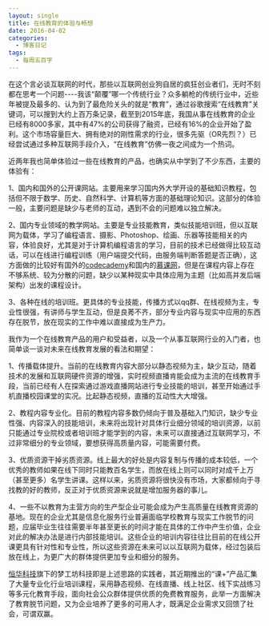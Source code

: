 ```yaml
---
layout: single
title: 在线教育的体验与畅想
date: 2016-04-02
categories:
  - 博客日记
tags:
  - 每周五百字
--- 
```

在这个言必谈互联网的时代，那些以互联网创业狗自居的疯狂创业者们，无时不刻都在思考一个问题----我该“颠覆”哪一个传统行业？众多躺枪的传统行业中，近些年被提及最多的、认为到了最危险关头的就是“教育”，通过谷歌搜索“在线教育”关键词，可以搜到大约上百万条记录，截至到2015年底，我国从事在线教育的企业已经有8000多家，其中有47%的公司获得了融资，已经有16%的企业开始了盈利。这个市场容量巨大、拥有绝对的刚性需求的行业，很多先驱（OR先烈？）已经尝试通过多种互联网手段介入，“在线教育”仿佛一夜之间成为一个热词。

近两年我也简单体验过一些在线教育的产品，也确实从中学到了不少东西，主要的体验有：

1、国内和国外的公开课网站。主要用来学习国内外大学开设的基础知识教程，包括但不限于数学、历史、自然科学、计算机等方面的基础理论知识。这部分的体验一般，主要问题是缺少与老师的互动，遇到不会的问题难以独立解决。

2、国内专业领域的教学网站。主要是专业技能教育，类似技能培训班，但以互联网为载体，学习了编程语言、摄影、Photoshop、绘画、乐器等技能相关的内容，体验良好，尤其是对于计算机编程语言的学习，目前的技术已经做得比较互动话，可以在线进行编程训练（用户端提交代码，由服务端判断答题是否正确），这方面做的比较好有国外的[codecademy](http://www.codecademy.com)和国内的[慕课网](http://www.imooc.com/)，但是在课程内容上存在不够系统、较为分散的问题，缺少以某种现实中具体应用为主题（比如高并发后端架构）出发的课程设计。

3、各种在线的培训班。更具体的专业技能，传播方式以qq群、在线视频为主，专业性很强，有讲师与学生互动，但是良莠不齐，部分专业内容与现实中应用的东西存在脱节，放在现实的工作中难以直接成为生产力。

我作为一个在线教育产品的用户和受益者，以及一个从事互联网行业的入门者，也简单谈一谈对未来在线教育发展的看法和期望：

1、传播载体提升。当前的在线教育内容大部分以静态视频为主，缺少互动，随着技术的发展和互联网硬件资源的增强，实时视频直播肯能会成为主流的在线教育手段，当前已经有人在探索通过游戏直播网站进行专业技能的培训，甚至开始通过手机直播校园课堂的实况。比起静态视频，直播的互动性大大增强。

2、教程内容专业化。目前的教程内容多数仍倾向于普及基础入门知识，缺少专业性强、内容深入的技能培训，未来将出现针对具体行业细分领域的培训资源，以前只能通过专业院校或者培训班才能学到的内容，未来可以直接通过互联网学习，不过非常细分的专业领域，要想获得高质量内容，可能需要付费。

3、优质资源干掉劣质资源。线上最大的好处是内容复制与传播的成本较低，一个优秀的教师如果在线下同时只能教百名学生，而放在线上则可以同时对成千上万（甚至更多）名学生讲课。这样以来，劣质资源将很快没有市场，大家都倾向于寻找教的好的教师，反正对于优质资源来说就是增加服务器的事儿。

4、一些不以教育为主营方向的生产型企业可能会成为产生高质量在线教育资源的基地。现在的企业尤其是信息化服务行业普遍面临学校教育与现实工作脱节的问题，应届毕业生往往需要半年甚至更长的时间才能在具体的工作中产生价值，企业对此的解决办法是进行内部技能培训。这些企业的培训内容往往比目前的在线公开课更具有针对性和专业性，所以这些资源在未来可以以互联网为载体，经过包装后放在线上，为更广大的群体提供更加专业和细分的服务。

[恒华科技](http://www.ieforever.com)旗下的梦工坊科技即是上述思路的实践者，其近期推出的“课+”产品汇集了大量专业化行业培训课程，采用静态视频、在线直播、线上社区、线下实战练习等多元化教育手段，面向社会公众群体提供优质的免费教育服务，此举一方面解决了教育脱节问题，又为企业培养了更多的可用人才，既满足企业需求又回馈了社会，可谓双赢。
